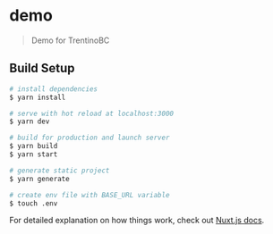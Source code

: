 # demo

> Demo for TrentinoBC

## Build Setup

```bash
# install dependencies
$ yarn install

# serve with hot reload at localhost:3000
$ yarn dev

# build for production and launch server
$ yarn build
$ yarn start

# generate static project
$ yarn generate

# create env file with BASE_URL variable 
$ touch .env

```
For detailed explanation on how things work, check out [Nuxt.js docs](https://nuxtjs.org).
